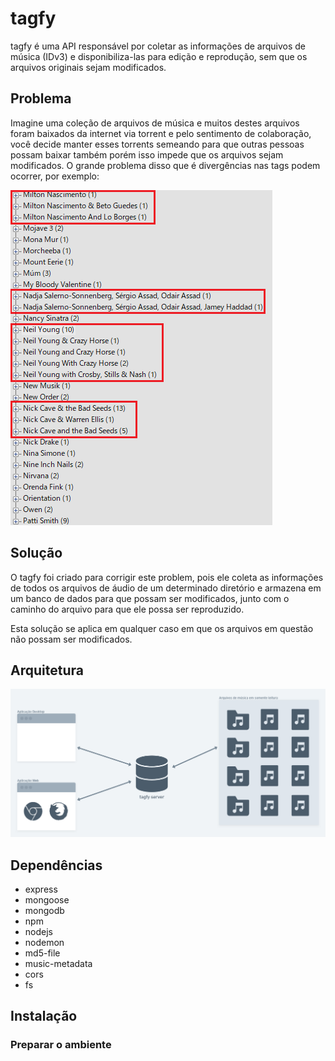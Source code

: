 # tagfy

tagfy é uma API responsável por coletar as informações de arquivos de música (IDv3) e disponibiliza-las para edição e reprodução, sem que os arquivos originais sejam modificados.

## Problema

Imagine uma coleção de arquivos de música e muitos destes arquivos foram baixados da internet via torrent e pelo sentimento de colaboração, você decide manter esses torrents semeando para que outras pessoas possam baixar também porém isso impede que os arquivos sejam modificados. O grande problema disso que é divergências nas tags podem ocorrer, por exemplo:

![TAGS](img/tags.png)

## Solução

O tagfy foi criado para corrigir este problem, pois ele coleta as informações de todos os arquivos de áudio de um determinado diretório e armazena em um banco de dados para que possam ser modificados, junto com o caminho do arquivo para que ele possa ser reproduzido.

Esta solução se aplica em qualquer caso em que os arquivos em questão não possam ser modificados.

## Arquitetura

![API](img/api.png)

## Dependências

 - express
 - mongoose
 - mongodb
 - npm
 - nodejs
 - nodemon
 - md5-file
 - music-metadata
 - cors
 - fs

## Instalação

### Preparar o ambiente
